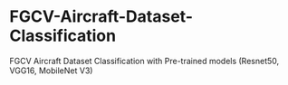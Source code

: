 # FGCV-Aircraft-Dataset-Classification
FGCV Aircraft Dataset Classification with Pre-trained models (Resnet50, VGG16, MobileNet V3)
